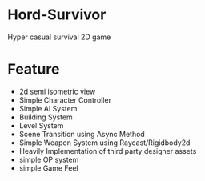 # Hord-Survivor
Hyper casual survival 2D game
# Feature
- 2d semi isometric view
- Simple Character Controller
- Simple AI System
- Building System
- Level System
- Scene Transition using Async Method
- Simple Weapon System using Raycast/Rigidbody2d
- Heavily Implementation of third party designer assets
- simple OP system
- simple Game Feel
